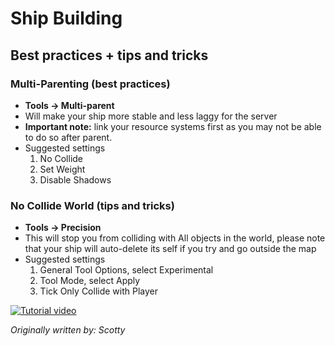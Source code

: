 # Ship Building

## Best practices + tips and tricks

### Multi-Parenting (best practices)

- **Tools -> Multi-parent**
- Will make your ship more stable and less laggy for the server
- **Important note:** link your resource systems first as you may not be able to do so after parent.
- Suggested settings
  1. No Collide
  2. Set Weight
  3. Disable Shadows

### No Collide World (tips and tricks)

- **Tools -> Precision**
- This will stop you from colliding with All objects in the world, please note that your ship will auto-delete its self if you try and go outside the map
- Suggested settings
  1. General Tool Options, select Experimental
  2. Tool Mode, select Apply
  3. Tick Only Collide with Player

[![Tutorial video](https://img.youtube.com/vi/dbzEOlt9c2g/0.jpg)](https://www.youtube.com/watch?v=dbzEOlt9c2g)


*Originally written by: Scotty*